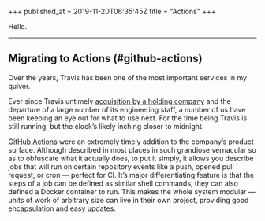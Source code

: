 +++
published_at = 2019-11-20T06:35:45Z
title = "Actions"
+++

Hello.

---

## Migrating to Actions (#github-actions)

Over the years, Travis has been one of the most important services in my quiver.

Ever since Travis untimely [acquisition by a holding company](https://news.ycombinator.com/item?id=18978251) and the departure of a large number of its engineering staff, a number of us have been keeping an eye out for what to use next. For the time being Travis is still running, but the clock’s likely inching closer to midnight.

[GitHub Actions](https://github.com/features/actions) were an extremely timely addition to the company’s product surface. Although described in most places in such grandiose vernacular so as to obfuscate what it actually does, to put it simply, it allows you describe jobs that will run on certain repository events like a push, opened pull request, or cron — perfect for CI. It’s major differentiating feature is that the steps of a job can be defined as similar shell commands, they can also defined a Docker container to run. This makes the whole system modular — units of work of arbitrary size can live in their own project, providing good encapsulation and easy updates.

